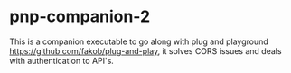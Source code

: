 # pnp-companion-2

This is a companion executable to go along with plug and playground https://github.com/fakob/plug-and-play, it solves CORS issues and deals with authentication to API's.
